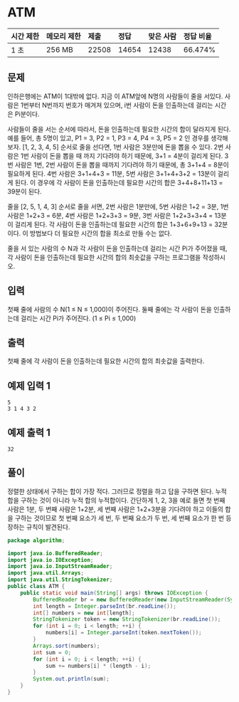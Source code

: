 # ATM

| 시간 제한 | 메모리 제한 | 제출  | 정답  | 맞은 사람 | 정답 비율 |
| :-------- | :---------- | :---- | :---- | :-------- | :-------- |
| 1 초      | 256 MB      | 22508 | 14654 | 12438     | 66.474%   |

## 문제

인하은행에는 ATM이 1대밖에 없다. 지금 이 ATM앞에 N명의 사람들이 줄을 서있다. 사람은 1번부터 N번까지 번호가 매겨져 있으며, i번 사람이 돈을 인출하는데 걸리는 시간은 Pi분이다.

사람들이 줄을 서는 순서에 따라서, 돈을 인출하는데 필요한 시간의 합이 달라지게 된다. 예를 들어, 총 5명이 있고, P1 = 3, P2 = 1, P3 = 4, P4 = 3, P5 = 2 인 경우를 생각해보자. [1, 2, 3, 4, 5] 순서로 줄을 선다면, 1번 사람은 3분만에 돈을 뽑을 수 있다. 2번 사람은 1번 사람이 돈을 뽑을 때 까지 기다려야 하기 때문에, 3+1 = 4분이 걸리게 된다. 3번 사람은 1번, 2번 사람이 돈을 뽑을 때까지 기다려야 하기 때문에, 총 3+1+4 = 8분이 필요하게 된다. 4번 사람은 3+1+4+3 = 11분, 5번 사람은 3+1+4+3+2 = 13분이 걸리게 된다. 이 경우에 각 사람이 돈을 인출하는데 필요한 시간의 합은 3+4+8+11+13 = 39분이 된다.

줄을 [2, 5, 1, 4, 3] 순서로 줄을 서면, 2번 사람은 1분만에, 5번 사람은 1+2 = 3분, 1번 사람은 1+2+3 = 6분, 4번 사람은 1+2+3+3 = 9분, 3번 사람은 1+2+3+3+4 = 13분이 걸리게 된다. 각 사람이 돈을 인출하는데 필요한 시간의 합은 1+3+6+9+13 = 32분이다. 이 방법보다 더 필요한 시간의 합을 최소로 만들 수는 없다.

줄을 서 있는 사람의 수 N과 각 사람이 돈을 인출하는데 걸리는 시간 Pi가 주어졌을 때, 각 사람이 돈을 인출하는데 필요한 시간의 합의 최솟값을 구하는 프로그램을 작성하시오.

## 입력

첫째 줄에 사람의 수 N(1 ≤ N ≤ 1,000)이 주어진다. 둘째 줄에는 각 사람이 돈을 인출하는데 걸리는 시간 Pi가 주어진다. (1 ≤ Pi ≤ 1,000)

## 출력

첫째 줄에 각 사람이 돈을 인출하는데 필요한 시간의 합의 최솟값을 출력한다.

## 예제 입력 1

```
5
3 1 4 3 2
```

## 예제 출력 1

```
32
```

## 풀이

정렬한 상태에서 구하는 합이 가장 적다. 그러므로 정렬을 하고 답을 구하면 된다. 누적 합을 구하는 것이 아니라 누적 합의 누적합이다. 간단하게 1, 2, 3을 예로 들면 첫 번째 사람은 1분, 두 번째 사람은 1+2분, 세 번째 사람은 1+2+3분을 기다려야 하고 이들의 합을 구하는 것이므로 첫 번째 요소가 세 번, 두 번째 요소가 두 번, 세 번째 요소가 한 번 등장하는 규칙이 발견된다.

```java
package algorithm;

import java.io.BufferedReader;
import java.io.IOException;
import java.io.InputStreamReader;
import java.util.Arrays;
import java.util.StringTokenizer;
public class ATM {
	public static void main(String[] args) throws IOException {
		BufferedReader br = new BufferedReader(new InputStreamReader(System.in));
		int length = Integer.parseInt(br.readLine());
		int[] numbers = new int[length];
		StringTokenizer token = new StringTokenizer(br.readLine());		
		for (int i = 0; i < length; ++i) {
			numbers[i] = Integer.parseInt(token.nextToken()); 
		}
		Arrays.sort(numbers);
		int sum = 0;
		for (int i = 0; i < length; ++i) {
			sum += numbers[i] * (length - i);
		}
		System.out.println(sum);
	}
}
```

